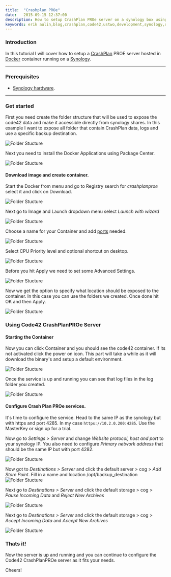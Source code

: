 ```yaml
---
title:  "Crashplan PROe"
date:   2015-09-15 12:37:00
description: How to setup CrashPlan PROe server on a synology box using Docker,
keywords: erik aulin,blog,crashplan,code42,ustwo,development,synology,docker
---
```


### Introduction
In this tutorial I will cover how to setup a [CrashPlan](http://www.code42.com/products/crashplan) PROE server hosted in [Docker](https://www.docker.com) container running on a [Synology](https://www.synology.com/en-global).

***
### Prerequisites
* [Synology hardware](https://www.synology.com/en-us/products).

***

### Get started

First you need create the folder structure that will be used to expose the code42 data and make it accessible directly from synology shares.
In this example I want to expose all folder that contain CrashPlan data, logs and use a specific backup destination.

![Folder Stucture](/assets/images/code42/code42_folders.png)

Next you need to install the Docker Applications using Package Center.

![Folder Stucture](/assets/images/code42/code42_docker_install.png)

#### Download image and create container.

Start the Docker from menu and go to Registry search for *crashplanproe* select it and click on Download.

![Folder Stucture](/assets/images/code42/code42_docker_registry.png)

Next go to Image and Launch dropdown menu select *Launch with wizard*

![Folder Stucture](/assets/images/code42/code42_docker_image.png)

Choose a name for your Container and add [ports](http://support.code42.com/Administrator/3/Planning_And_Installing/TCP_And_UDP_Ports) needed.

![Folder Stucture](/assets/images/code42/code42_docker_wizard.png)

Select CPU Priority level and optional shortcut on desktop.

![Folder Stucture](/assets/images/code42/code42_docker_wizard2.png)

Before you hit Apply we need to set some Advanced Settings.

![Folder Stucture](/assets/images/code42/code42_docker_wizard3.png)

Now we get the option to specify what location should be exposed to the container.
In this case you can use the folders we created. Once done hit OK and then Apply.

![Folder Stucture](/assets/images/code42/code42_docker_volume.png)

### Using Code42 CrashPlanPROe Server

#### Starting the Container

Now you can click Container and you should see the code42 container.
If its not activated click the power on icon. This part will take a while as it will download the binary's and setup a default environment.

![Folder Stucture](/assets/images/code42/code42_docker_container.png)

Once the service is up and running you can see that log files in the log folder you created.

![Folder Stucture](/assets/images/code42/code42_logs.png)

#### Configure Crash Plan PROe services.

It's time to configure the service. Head to the same IP as the synology but with https and port 4285.
In my case `https://10.2.0.200:4285`. Use the MasterKey or sign up for a trial.

Now go to *Settings > Server* and change *Website protocol, host and port* to your synology IP.
You also need to configure *Primary network address* that should be the same IP but with port 4282.

![Folder Stucture](/assets/images/code42/code42_network.png)

Now got to *Destinations > Server* and click the default server > cog > *Add Store Point*.
Fill in a name and location /opt/backup_destination
![Folder Stucture](/assets/images/code42/code42_server_storepoints.png)

Next go to *Destinations > Server* and click the default storage > cog > *Pause Incoming Data* and *Reject New Archives*

![Folder Stucture](/assets/images/code42/code42_default_store.png)

Next go to *Destinations > Server* and click the default storage > cog > *Accept Incoming Data* and *Accept New Archives*

![Folder Stucture](/assets/images/code42/code42_new_store.png)

### Thats it!

Now the server is up and running and you can continue to configure the Code42 CrashPlanPROe server as it fits your needs.

Cheers!
